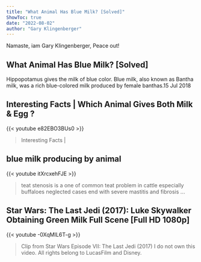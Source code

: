 ```yaml
---
title: "What Animal Has Blue Milk? [Solved]"
ShowToc: true 
date: "2022-08-02"
author: "Gary Klingenberger" 
---
```


Namaste, iam Gary Klingenberger, Peace out!
## What Animal Has Blue Milk? [Solved]
Hippopotamus gives the milk of blue color. Blue milk, also known as Bantha milk, was a rich blue-colored milk produced by female banthas.15 Jul 2018

## Interesting Facts | Which Animal Gives Both Milk & Egg ?
{{< youtube e82EBO3BUs0 >}}
>Interesting Facts | 

## blue milk producing by animal
{{< youtube itXrcxehFJE >}}
>teat stenosis is a one of common teat problem in cattle especially buffaloes neglected cases end with severe mastitis and fibrosis ...

## Star Wars: The Last Jedi (2017): Luke Skywalker Obtaining Green Milk Full Scene [Full HD 1080p]
{{< youtube -0XqMIL6T-g >}}
>Clip from Star Wars Episode VII: The Last Jedi (2017) I do not own this video. All rights belong to LucasFilm and Disney.

